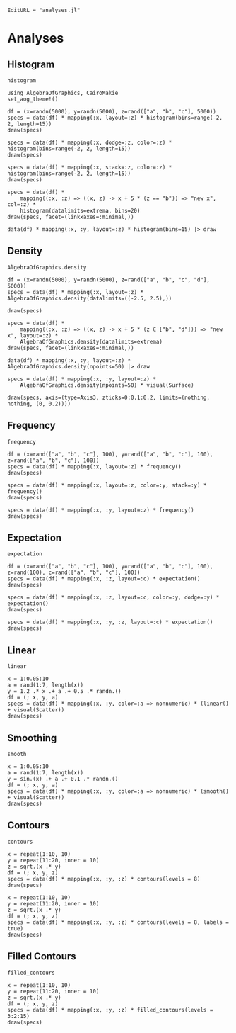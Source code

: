 ```@meta
EditURL = "analyses.jl"
```

# Analyses

## Histogram

```@docs
histogram
```

````@example analyses
using AlgebraOfGraphics, CairoMakie
set_aog_theme!()

df = (x=randn(5000), y=randn(5000), z=rand(["a", "b", "c"], 5000))
specs = data(df) * mapping(:x, layout=:z) * histogram(bins=range(-2, 2, length=15))
draw(specs)
````

````@example analyses
specs = data(df) * mapping(:x, dodge=:z, color=:z) * histogram(bins=range(-2, 2, length=15))
draw(specs)
````

````@example analyses
specs = data(df) * mapping(:x, stack=:z, color=:z) * histogram(bins=range(-2, 2, length=15))
draw(specs)
````

````@example analyses
specs = data(df) *
    mapping((:x, :z) => ((x, z) -> x + 5 * (z == "b")) => "new x", col=:z) *
    histogram(datalimits=extrema, bins=20)
draw(specs, facet=(linkxaxes=:minimal,))
````

````@example analyses
data(df) * mapping(:x, :y, layout=:z) * histogram(bins=15) |> draw
````

## Density

```@docs
AlgebraOfGraphics.density
```

````@example analyses
df = (x=randn(5000), y=randn(5000), z=rand(["a", "b", "c", "d"], 5000))
specs = data(df) * mapping(:x, layout=:z) * AlgebraOfGraphics.density(datalimits=((-2.5, 2.5),))

draw(specs)
````

````@example analyses
specs = data(df) *
    mapping((:x, :z) => ((x, z) -> x + 5 * (z ∈ ["b", "d"])) => "new x", layout=:z) *
    AlgebraOfGraphics.density(datalimits=extrema)
draw(specs, facet=(linkxaxes=:minimal,))
````

````@example analyses
data(df) * mapping(:x, :y, layout=:z) * AlgebraOfGraphics.density(npoints=50) |> draw
````

````@example analyses
specs = data(df) * mapping(:x, :y, layout=:z) *
    AlgebraOfGraphics.density(npoints=50) * visual(Surface)

draw(specs, axis=(type=Axis3, zticks=0:0.1:0.2, limits=(nothing, nothing, (0, 0.2))))
````

## Frequency

```@docs
frequency
```

````@example analyses
df = (x=rand(["a", "b", "c"], 100), y=rand(["a", "b", "c"], 100), z=rand(["a", "b", "c"], 100))
specs = data(df) * mapping(:x, layout=:z) * frequency()
draw(specs)
````

````@example analyses
specs = data(df) * mapping(:x, layout=:z, color=:y, stack=:y) * frequency()
draw(specs)
````

````@example analyses
specs = data(df) * mapping(:x, :y, layout=:z) * frequency()
draw(specs)
````

## Expectation

```@docs
expectation
```

````@example analyses
df = (x=rand(["a", "b", "c"], 100), y=rand(["a", "b", "c"], 100), z=rand(100), c=rand(["a", "b", "c"], 100))
specs = data(df) * mapping(:x, :z, layout=:c) * expectation()
draw(specs)
````

````@example analyses
specs = data(df) * mapping(:x, :z, layout=:c, color=:y, dodge=:y) * expectation()
draw(specs)
````

````@example analyses
specs = data(df) * mapping(:x, :y, :z, layout=:c) * expectation()
draw(specs)
````

## Linear

```@docs
linear
```

````@example analyses
x = 1:0.05:10
a = rand(1:7, length(x))
y = 1.2 .* x .+ a .+ 0.5 .* randn.()
df = (; x, y, a)
specs = data(df) * mapping(:x, :y, color=:a => nonnumeric) * (linear() + visual(Scatter))
draw(specs)
````

## Smoothing

```@docs
smooth
```

````@example analyses
x = 1:0.05:10
a = rand(1:7, length(x))
y = sin.(x) .+ a .+ 0.1 .* randn.()
df = (; x, y, a)
specs = data(df) * mapping(:x, :y, color=:a => nonnumeric) * (smooth() + visual(Scatter))
draw(specs)
````

## Contours

```@docs
contours
```

````@example analyses
x = repeat(1:10, 10)
y = repeat(11:20, inner = 10)
z = sqrt.(x .* y)
df = (; x, y, z)
specs = data(df) * mapping(:x, :y, :z) * contours(levels = 8)
draw(specs)
````

````@example analyses
x = repeat(1:10, 10)
y = repeat(11:20, inner = 10)
z = sqrt.(x .* y)
df = (; x, y, z)
specs = data(df) * mapping(:x, :y, :z) * contours(levels = 8, labels = true)
draw(specs)
````

## Filled Contours

```@docs
filled_contours
```

````@example analyses
x = repeat(1:10, 10)
y = repeat(11:20, inner = 10)
z = sqrt.(x .* y)
df = (; x, y, z)
specs = data(df) * mapping(:x, :y, :z) * filled_contours(levels = 3:2:15)
draw(specs)
````



